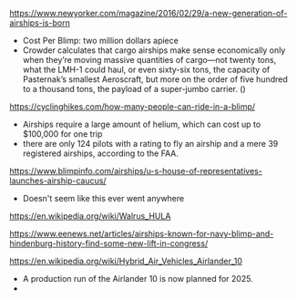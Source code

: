 https://www.newyorker.com/magazine/2016/02/29/a-new-generation-of-airships-is-born
- Cost Per Blimp: two million dollars apiece
- Crowder calculates that cargo airships make sense economically only when they’re moving massive quantities of cargo—not twenty tons, what the LMH-1 could haul, or even sixty-six tons, the capacity of Pasternak’s smallest Aeroscraft, but more on the order of five hundred to a thousand tons, the payload of a super-jumbo carrier. ()


https://cyclinghikes.com/how-many-people-can-ride-in-a-blimp/
- Airships require a large amount of helium, which can cost up to $100,000 for one trip
- there are only 124 pilots with a rating to fly an airship and a mere 39 registered airships, according to the FAA.


https://www.blimpinfo.com/airships/u-s-house-of-representatives-launches-airship-caucus/
- Doesn't seem like this ever went anywhere

https://en.wikipedia.org/wiki/Walrus_HULA

https://www.eenews.net/articles/airships-known-for-navy-blimp-and-hindenburg-history-find-some-new-lift-in-congress/


https://en.wikipedia.org/wiki/Hybrid_Air_Vehicles_Airlander_10
- A production run of the Airlander 10 is now planned for 2025.
- 